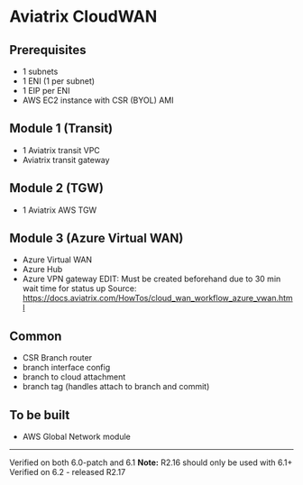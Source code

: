 # Aviatrix CloudWAN

## Prerequisites
- 1 subnets
- 1 ENI (1 per subnet)
- 1 EIP per ENI
- AWS EC2 instance with CSR (BYOL) AMI

## Module 1 (Transit)
- 1 Aviatrix transit VPC
- Aviatrix transit gateway

## Module 2 (TGW)
- 1 Aviatrix AWS TGW

## Module 3 (Azure Virtual WAN)
- Azure Virtual WAN
- Azure Hub
- Azure VPN gateway
EDIT: Must be created beforehand due to 30 min wait time for status up
Source: https://docs.aviatrix.com/HowTos/cloud_wan_workflow_azure_vwan.html

## Common
- CSR Branch router
- branch interface config
- branch to cloud attachment
- branch tag (handles attach to branch and commit)

## To be built
- AWS Global Network module

---
Verified on both 6.0-patch and 6.1
**Note:** R2.16 should only be used with 6.1+
Verified on 6.2 - released R2.17
